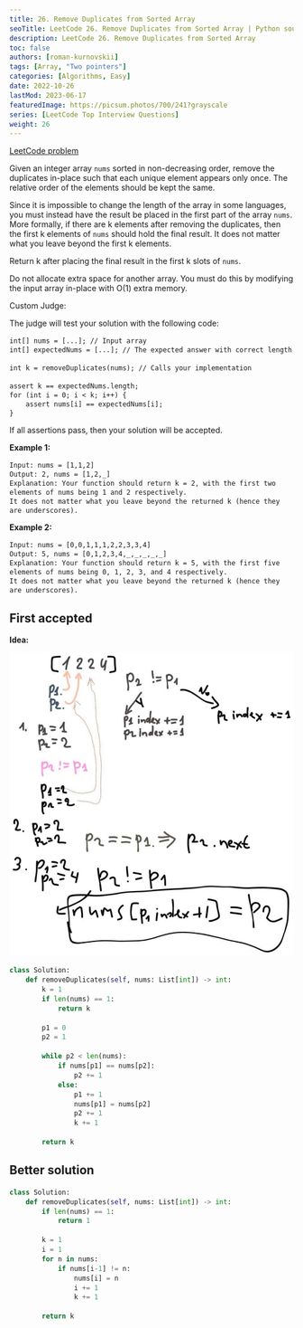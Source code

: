 ```yaml
---
title: 26. Remove Duplicates from Sorted Array
seoTitle: LeetCode 26. Remove Duplicates from Sorted Array | Python soulution and explanation
description: LeetCode 26. Remove Duplicates from Sorted Array
toc: false
authors: [roman-kurnovskii]
tags: [Array, "Two pointers"]
categories: [Algorithms, Easy]
date: 2022-10-26
lastMod: 2023-06-17
featuredImage: https://picsum.photos/700/241?grayscale
series: [LeetCode Top Interview Questions]
weight: 26
---
```


[LeetCode problem](https://leetcode.com/problems/remove-duplicates-from-sorted-array/)

Given an integer array `nums` sorted in non-decreasing order, remove the duplicates in-place such that each unique element appears only once. The relative order of the elements should be kept the same.

Since it is impossible to change the length of the array in some languages, you must instead have the result be placed in the first part of the array `nums`. More formally, if there are k elements after removing the duplicates, then the first k elements of `nums` should hold the final result. It does not matter what you leave beyond the first k elements.

Return k after placing the final result in the first k slots of `nums`.

Do not allocate extra space for another array. You must do this by modifying the input array in-place with O(1) extra memory.

Custom Judge:

The judge will test your solution with the following code:

    int[] nums = [...]; // Input array
    int[] expectedNums = [...]; // The expected answer with correct length

    int k = removeDuplicates(nums); // Calls your implementation

    assert k == expectedNums.length;
    for (int i = 0; i < k; i++) {
        assert nums[i] == expectedNums[i];
    }

If all assertions pass, then your solution will be accepted.

**Example 1:**

    Input: nums = [1,1,2]
    Output: 2, nums = [1,2,_]
    Explanation: Your function should return k = 2, with the first two elements of nums being 1 and 2 respectively.
    It does not matter what you leave beyond the returned k (hence they are underscores).

**Example 2:**

    Input: nums = [0,0,1,1,1,2,2,3,3,4]
    Output: 5, nums = [0,1,2,3,4,_,_,_,_,_]
    Explanation: Your function should return k = 5, with the first five elements of nums being 0, 1, 2, 3, and 4 respectively.
    It does not matter what you leave beyond the returned k (hence they are underscores).

## First accepted

**Idea:**

![test-case](../../assets/26.jpg)

```python
class Solution:
    def removeDuplicates(self, nums: List[int]) -> int:
        k = 1
        if len(nums) == 1:
            return k
        
        p1 = 0
        p2 = 1
        
        while p2 < len(nums):
            if nums[p1] == nums[p2]:
                p2 += 1
            else:
                p1 += 1
                nums[p1] = nums[p2]
                p2 += 1
                k += 1
        
        return k
```

## Better solution

```python
class Solution:
    def removeDuplicates(self, nums: List[int]) -> int:
        if len(nums) == 1:
            return 1
        
        k = 1
        i = 1
        for n in nums:
            if nums[i-1] != n:
                nums[i] = n
                i += 1
                k += 1
        
        return k
```
